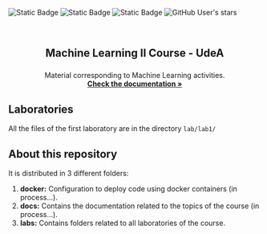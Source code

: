 <a name="readme-top"></a>
![Static Badge](https://img.shields.io/badge/Data_Science-UdeA-green)
![Static Badge](https://img.shields.io/badge/Machine_Learning-UdeA-blue)
![Static Badge](https://img.shields.io/badge/Python-3.10.12-orange)
![GitHub User's stars](https://img.shields.io/github/stars/MoisesGuerreroUdeA?style=social)

<br/>
<div align='center'>
    <h2>Machine Learning II Course - UdeA</h2>
    <h3></h3>
    <p>
        Material corresponding to Machine Learning activities.
        <br/>
        <a href='docs/'><strong>Check the documentation »</strong></a>
    </p>
</div>

## Laboratories

All the files of the first laboratory are in the directory `lab/lab1/`

## About this repository

It is distributed in 3 different folders:
1. **docker:** Configuration to deploy code using docker containers (in process...).
2. **docs:** Contains the documentation related to the topics of the course (in process...).
3. **labs:** Contains folders related to all laboratories of the course.